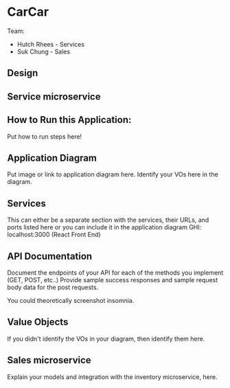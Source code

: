 # CarCar

Team:

* Hutch Rhees - Services
* Suk Chung - Sales

## Design

## Service microservice

## How to Run this Application:

Put how to run steps here!


## Application Diagram

Put image or link to application diagram here. Identify your VOs here in the diagram.


## Services

This can either be a separate section with the services, their URLs, and ports listed here or you can include it in the application diagram
GHI: localhost:3000 (React Front End)


## API Documentation

Document the endpoints of your API for each of the methods you implement (GET, POST, etc..)
Provide sample success responses and sample request body data for the post requests.

You could theoretically screenshot insomnia.


## Value Objects

If you didn't identify the VOs in your diagram, then identify them here.

## Sales microservice

Explain your models and integration with the inventory
microservice, here.
